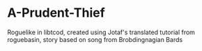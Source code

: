 # A-Prudent-Thief
Roguelike in libtcod, created using Jotaf's translated tutorial from roguebasin, story based on song from Brobdingnagian Bards

